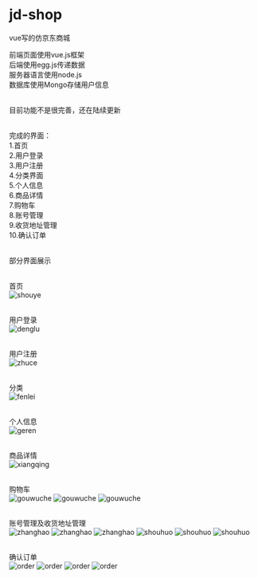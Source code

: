 # jd-shop
vue写的仿京东商城

前端页面使用vue.js框架</br>
后端使用egg.js传递数据</br>
服务器语言使用node.js</br>
数据库使用Mongo存储用户信息</br></br>

目前功能不是很完善，还在陆续更新</br></br>

完成的界面：</br>
1.首页</br>
2.用户登录</br>
3.用户注册</br>
4.分类界面</br>
5.个人信息</br>
6.商品详情</br>
7.购物车</br>
8.账号管理</br>
9.收货地址管理</br>
10.确认订单</br></br>

部分界面展示</br></br>

首页</br>
![shouye](https://github.com/Leesssssssss/jd-shop/raw/master/Screenshots/1.png)</br></br>

用户登录</br>
![denglu](https://github.com/Leesssssssss/jd-shop/raw/master/Screenshots/3.png)</br></br>

用户注册</br>
![zhuce](https://github.com/Leesssssssss/jd-shop/raw/master/Screenshots/4.png)</br></br>

分类</br>
![fenlei](https://github.com/Leesssssssss/jd-shop/raw/master/Screenshots/2.png)</br></br>

个人信息</br>
![geren](https://github.com/Leesssssssss/jd-shop/raw/master/Screenshots/5.png)</br></br>

商品详情</br>
![xiangqing](https://github.com/Leesssssssss/jd-shop/raw/master/Screenshots/6.png)</br></br>

购物车</br>
![gouwuche](https://github.com/Leesssssssss/jd-shop/raw/master/Screenshots/7.png)
![gouwuche](https://github.com/Leesssssssss/jd-shop/raw/master/Screenshots/8.png)
![gouwuche](https://github.com/Leesssssssss/jd-shop/raw/master/Screenshots/9.png)</br></br>

账号管理及收货地址管理</br>
![zhanghao](https://github.com/Leesssssssss/jd-shop/raw/master/Screenshots/10.png)
![zhanghao](https://github.com/Leesssssssss/jd-shop/raw/master/Screenshots/11.png)
![zhanghao](https://github.com/Leesssssssss/jd-shop/raw/master/Screenshots/12.png)
![shouhuo](https://github.com/Leesssssssss/jd-shop/raw/master/Screenshots/13.png)
![shouhuo](https://github.com/Leesssssssss/jd-shop/raw/master/Screenshots/14.png)
![shouhuo](https://github.com/Leesssssssss/jd-shop/raw/master/Screenshots/15.png)</br></br>

确认订单</br>
![order](https://github.com/Leesssssssss/jd-shop/raw/master/Screenshots/16.png)
![order](https://github.com/Leesssssssss/jd-shop/raw/master/Screenshots/17.png)
![order](https://github.com/Leesssssssss/jd-shop/raw/master/Screenshots/18.png)
![order](https://github.com/Leesssssssss/jd-shop/raw/master/Screenshots/19.png)</br></br>

